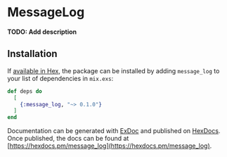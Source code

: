 # MessageLog

**TODO: Add description**

## Installation

If [available in Hex](https://hex.pm/docs/publish), the package can be installed
by adding `message_log` to your list of dependencies in `mix.exs`:

```elixir
def deps do
  [
    {:message_log, "~> 0.1.0"}
  ]
end
```

Documentation can be generated with [ExDoc](https://github.com/elixir-lang/ex_doc)
and published on [HexDocs](https://hexdocs.pm). Once published, the docs can
be found at [https://hexdocs.pm/message_log](https://hexdocs.pm/message_log).

